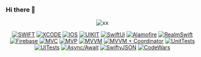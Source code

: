 ### Hi there 👋

<!--
**deshabml/deshabml** is a ✨ _special_ ✨ repository because its `README.md` (this file) appears on your GitHub profile.

Here are some ideas to get you started:

- 🔭 I’m currently working on ...
- 🌱 I’m currently learning ...
- 👯 I’m looking to collaborate on ...
- 🤔 I’m looking for help with ...
- 💬 Ask me about ...
- 📫 How to reach me: ...
- 😄 Pronouns: ...
- ⚡ Fun fact: ...
-->

<div align="center">

  ![xx](https://github.com/deshabml/deshabml/blob/main/gifImage.gif?w=450)

  <a href="">![SWIFT](https://img.shields.io/badge/-SWIFT-orange)</a>
  <a href="">![XCODE](https://img.shields.io/badge/-XCODE-blueviolet)</a>
  <a href="">![IOS](https://img.shields.io/badge/-iOS-blue)</a>
  <a href="">![UIKIT](https://img.shields.io/badge/-UIkit-yellow)</a>
  <a href="">![SwiftUi](https://img.shields.io/badge/-SwiftUI-yellow)</a>
  <a href="">![Alamofire](https://img.shields.io/badge/-Alamofire-red)</a>
  <a href="">![RealmSwift](https://img.shields.io/badge/-RealmSwift-blue)</a>
  <a href="">![Firebase](https://img.shields.io/badge/-Firebase-red)</a>
  <a href="">![MVC](https://img.shields.io/badge/-MVC-green)</a>
  <a href="">![MVP](https://img.shields.io/badge/-MVP-green)</a>
  <a href="">![MVVM](https://img.shields.io/badge/-MVVM-green)</a>
  <a href="">![MVVM + Coordinator](https://img.shields.io/badge/-MVVM+Coordinator-orange)</a>
  <a href="">![UnitTests](https://img.shields.io/badge/-UnitTests-blue)</a>
  <a href="">![UITests](https://img.shields.io/badge/-UITests-blueviolet)</a>
  <a href="">![Async/Await](https://img.shields.io/badge/-Async/Await-red)</a>
  <a href="">![SwiftyJSON](https://img.shields.io/badge/-SwiftyJSON-yellow)</a>
  <a href="">![CodeWars](https://www.codewars.com/users/deshab/badges/micro)</a>
  
